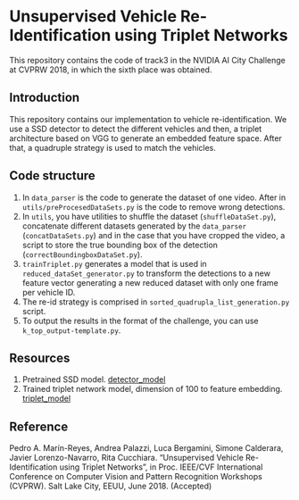 # Unsupervised Vehicle Re-Identification using Triplet Networks

This repository contains the code of track3 in the NVIDIA AI City Challenge at CVPRW 2018, in which the sixth place was obtained.

## Introduction

This repository contains our implementation to vehicle re-identification. We use a SSD detector to detect the different vehicles and then, a triplet architecture based on VGG to generate an embedded feature space. After that, a quadruple strategy is used to match the vehicles.

## Code structure

1.	In ```data_parser``` is the code to generate the dataset of one video. After in ```utils/preProcesedDataSets.py``` is the code to remove wrong detections.
2.	In ```utils```, you have utilities to shuffle the dataset (```shuffleDataSet.py```), concatenate different datasets generated by the ```data_parser``` (```concatDataSets.py```) and in the case that you have cropped the video, a script to store the true bounding box of the detection (```correctBoundingboxDataSet.py```).
3.	```trainTriplet.py``` generates a model that is used in ```reduced_dataSet_generator.py``` to transform the detections to a new feature vector generating a new reduced dataset with only one frame per vehicle ID.
4.	The re-id strategy is comprised in ```sorted_quadrupla_list_generation.py``` script.
5.	To output the results in the format of the challenge, you can use ```k_top_output-template.py```.

## Resources

1. Pretrained SSD model. <a href="www.mozart.dis.ulpgc.es/~pedro/resources/NVIDIACHACHENGE18-models/VGG_coco_SSD_300x300_iter_400000.h5">detector_model</a>
2. Trained triplet network model, dimension of 100 to feature embedding. <a href="www.mozart.dis.ulpgc.es/~pedro/public_html/resources/NVIDIACHACHENGE18-models/modelBatch64embe100.hdf5">triplet_model</a>

## Reference

Pedro A. Marín-Reyes, Andrea Palazzi, Luca Bergamini, Simone Calderara, Javier Lorenzo-Navarro, Rita Cucchiara. “Unsupervised Vehicle Re-Identification using Triplet Networks”, in Proc. IEEE/CVF International Conference on Computer Vision and Pattern Recognition Workshops (CVPRW). Salt Lake City, EEUU, June 2018. (Accepted)

